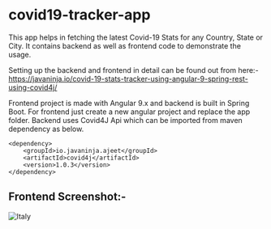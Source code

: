 # covid19-tracker-app
This app helps in fetching the latest Covid-19 Stats for any Country, State or City. It contains backend as well as frontend code to demonstrate the usage.

Setting up the backend and frontend in detail can be found out from here:-  
https://javaninja.io/covid-19-stats-tracker-using-angular-9-spring-rest-using-covid4j/

Frontend project is made with Angular 9.x and backend is built in Spring Boot. For frontend just create a new angular project and replace the app folder. Backend uses Covid4J Api which can be imported from maven dependency as below.
  
```
<dependency>
    <groupId>io.javaninja.ajeet</groupId>
    <artifactId>covid4j</artifactId>
    <version>1.0.3</version>
</dependency>
```
## Frontend Screenshot:-
![Italy](https://user-images.githubusercontent.com/44796715/84714894-9ba84580-af8c-11ea-9312-4e98fd89b206.PNG)


